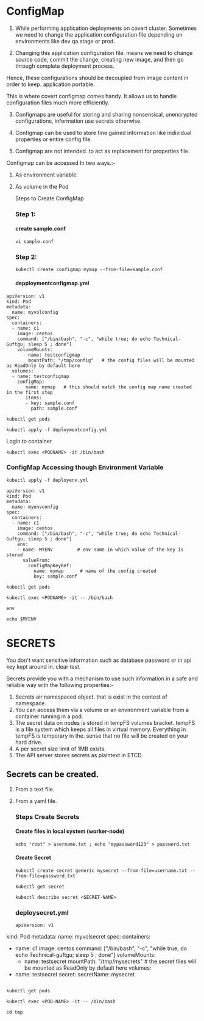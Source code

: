 # ConfigMap
1. While performing application deployments on covert cluster. Sometimes we need to change the application configuration file depending on environments like dev qa stage or prod.

2. Changing this application configuration file. means we need to change source code, commit the change, creating new image, and then go through complete deployment process.

Hence, these configurations should be decoupled from image content in order to keep. application portable.

This is where covert configmap comes handy. It allows us to handle configuration files much more efficiently.

3. Configmaps are useful for storing and sharing nonsensical, unencrypted configurations, information use secrets otherwise.

4. Configmap can be used to store fine gained information like individual properties or entire config file.

5. Configmap are not intended. to act as replacement for properties file.

Configmap can be accessed In two ways.:-

1. As environment variable.
2. As volume in the Pod

   Steps to Create ConfigMap
   ### Step 1:
   #### create sample.conf
   ```shell
   vi sample.conf
   ```
   ### Step 2:
   ```shell
   kubectl create configmap mymap --from-file=sample.conf
   ```
   #### depploymentconfigmap.yml
```shell
apiVersion: v1
kind: Pod
metadata:
  name: myvolconfig
spec:
  containers:
  - name: c1
    image: centos
    command: ["/bin/bash", "-c", "while true; do echo Technical-Guftgu; sleep 5 ; done"]
    volumeMounts:
      - name: testconfigmap
        mountPath: "/tmp/config"   # the config files will be mounted as ReadOnly by default here
  volumes:
  - name: testconfigmap
    configMap:
       name: mymap   # this should match the config map name created in the first step
       items:
       - key: sample.conf
         path: sample.conf
```
```shell
kubectl get pods
```
```shell
kubectl apply -f deploymentconfig.yml
```
Login to container
```shell
kubectl exec <PODNAME> -it /bin/bash
```
### ConfigMap Accessing though Environment Variable
```shell
kubectl apply -f deployenv.yml
```
```shell
apiVersion: v1
kind: Pod
metadata:
  name: myenvconfig
spec:
  containers:
  - name: c1
    image: centos
    command: ["/bin/bash", "-c", "while true; do echo Technical-Guftgu; sleep 5 ; done"]
    env:
    - name: MYENV         # env name in which value of the key is stored
      valueFrom:
        configMapKeyRef:
          name: mymap      # name of the config created
          key: sample.conf            
```
```shell
kubectl get pods
```
```shell
kubectl exec <PODNAME> -it -- /bin/bash
```
```shell
env
```
```shell
echo $MYENV
```

SECRETS
=======
You don't want sensitive information such as database password or in api key kept around in. clear test.

Secrets provide you with a mechanism to use such information in a safe and reliable way with the following properties:-

1. Secrets air namespaced object. that is exist in the contest of namespace.
2. You can access them via a volume or an environment variable from a container running in a pod.
3. The secret data on nodes is stored in tempFS volumes bracket. tempFS is a file system which keeps all files in virtual memory. Everything in tempFS is temporary in the. sense that no file will be created on your hard drive.
4. A per secret size limit of 1MB exists.
5. The API server stores secrets as plaintext in ETCD.
## Secrets can be created.
1. From a text file.
2. From a yaml file.

   ### Steps Create Secrets
   #### Create files in local system (worker-node)
   ```shell
   echo "root" > username.txt ; echo "mypassword123" > password.txt
   ```
   #### Create Secret
   ```shell
   kubectl create secret generic mysecret --from-file=username.txt --from-file=password.txt
   ```
   ```shell
   kubectl get secret
   ```
   ```shell
   kubectl describe secret <SECRET-NAME>
   ```
   ### deploysecret.yml
   ```shell
   apiVersion: v1
kind: Pod
metadata:
  name: myvolsecret
spec:
  containers:
  - name: c1
    image: centos
    command: ["/bin/bash", "-c", "while true; do echo Technical-guftgu; sleep 5 ; done"]
    volumeMounts:
      - name: testsecret
        mountPath: "/tmp/mysecrets"   # the secret files will be mounted as ReadOnly by default here
  volumes:
  - name: testsecret
    secret:
       secretName: mysecret
    ```
```shell
kubectl get pods
```
```shell
kubectl exec <POD-NAME> -it -- /bin/bash
```
```shell
cd tmp
```

